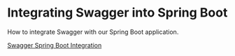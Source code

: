 # Integrating Swagger into Spring Boot

How to integrate Swagger with our Spring Boot application.

[Swagger Spring Boot Integration](https://gustavopeiretti.com/spring-boot-swagger-integration/)
